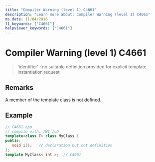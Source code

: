 ```yaml
---
title: "Compiler Warning (level 1) C4661"
description: "Learn more about: Compiler Warning (level 1) C4661"
ms.date: 11/04/2016
f1_keywords: ["C4661"]
helpviewer_keywords: ["C4661"]
---
```

# Compiler Warning (level 1) C4661

> 'identifier' : no suitable definition provided for explicit template instantiation request

## Remarks

A member of the template class is not defined.

## Example

```cpp
// C4661.cpp
// compile with: /W1 /LD
template<class T> class MyClass {
public:
   void i();   // declaration but not definition
};
template MyClass< int >;  // C4661
```
